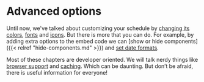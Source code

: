 # Advanced options

Until now, we've talked about customizing your schedule by [changing its colors](../../designers/customize-your-embed/change-colors.md), [fonts](../../designers/customize-your-embed/use-your-own-fonts.md) and [icons](../../designers/customize-your-embed/replace-icons.md). But there is more that you can do. For example, by adding extra options to the embed code we can \[show or hide components\]\({{&lt; relref "hide-components.md" &gt;}}\) and [set date formats](date-format.md).  
  
Most of these chapters are developer oriented. We will talk nerdy things like [browser support](../browser-support.md) and [caching](caching.md). Which can be daunting. But don’t be afraid, there is useful information for everyone!

